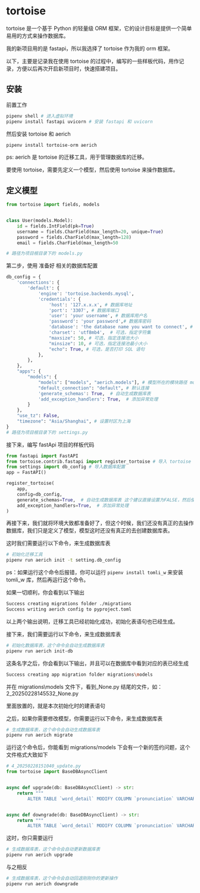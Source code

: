 # tortoise

tortoise 是一个基于 Python 的轻量级 ORM 框架，它的设计目标是提供一个简单易用的方式来操作数据库。

我的新项目用的是 fastapi，所以我选择了 tortoise 作为我的 orm 框架。

以下，主要是记录我在使用 tortoise 的过程中，编写的一些样板代码，用作记录，方便以后再次开启新项目时，快速搭建项目。

## 安装

前置工作

```bash
pipenv shell # 进入虚拟环境
pipenv install fastapi uvicorn # 安装 fastapi 和 uvicorn
```

然后安装 tortoise 和 aerich

```bash
pipenv install tortoise-orm aerich
```

ps: aerich 是 tortoise 的迁移工具，用于管理数据库的迁移。

要使用 tortoise，需要先定义一个模型，然后使用 tortoise 来操作数据库。

## 定义模型

```python
from tortoise import fields, models


class User(models.Model):
    id = fields.IntField(pk=True)
    username = fields.CharField(max_length=20, unique=True)
    password = fields.CharField(max_length=128)
    email = fields.CharField(max_length=50

# 路径为项目根目录下的 models.py
```

第二步，使用 准备好 相关的数据库配置

```python
db_config = {
    'connections': {
        'default': {
            'engine': 'tortoise.backends.mysql',
            'credentials': {
                'host': '127.x.x.x', # 数据库地址
                'port': '3307', # 数据库端口
                'user': 'your username', # 数据库用户名
                'password': 'your password',# 数据库密码
                'database': 'the database name you want to connect', # 数据库名称
                'charset': 'utf8mb4',  # 可选，指定字符集
                "maxsize": 50, # 可选，指定连接池大小
                "minsize": 10, # 可选，指定连接池最小大小
                "echo": True, # 可选，是否打印 SQL 语句
            },
        },
    },
    "apps": {
        "models": {
            "models": ["models", "aerich.models"], # 模型所在的模块路径 models 为项目根目录下的 models.py aerich.models 为 tortoise 的迁移工具
            "default_connection": "default", # 默认连接
            'generate_schemas': True,  # 自动生成数据库表
            'add_exception_handlers': True,  # 添加异常处理
        }
    },
    "use_tz": False,
    "timezone": "Asia/Shanghai", # 设置时区为上海
}
# 路径为项目根目录下的 settings.py
```

接下来，编写 fastApi 项目的样板代码

```python
from fastapi import FastAPI
from tortoise.contrib.fastapi import register_tortoise # 导入 tortoise 的 fastapi 插件
from settings import db_config # 导入数据库配置
app = FastAPI()

register_tortoise(
    app,
    config=db_config,
    generate_schemas=True,  # 自动生成数据库表 这个建议直接设置为FALSE，然后使用迁移工具中生成数据库表
    add_exception_handlers=True,  # 添加异常处理
)
```

再接下来，我们就将环境大致都准备好了，但这个时候，我们还没有真正的去操作数据库，我们只是定义了模型，模型这时还没有真正的去创建数据库表。

这时我们需要运行以下命令，来生成数据库表

```bash
# 初始化迁移工具
pipenv run aerich init -t setting.db_config
```

ps：如果运行这个命令后报错，你可以运行 `pipenv install tomli_w` 来安装 tomli_w 库，然后再运行这个命令。

如果一切顺利，你会看到以下输出

```bash
Success creating migrations folder ./migrations
Success writing aerich config to pyproject.toml
```

以上两个输出说明，迁移工具已经初始化成功，初始化表语句也已经生成。

接下来，我们需要运行以下命令，来生成数据库表

```bash
# 初始化数据库表，这个命令会自动生成数据库表
pipenv run aerich init-db

```

这条名字之后，你会看到以下输出，并且可以在数据库中看到对应的表已经生成

```bash
Success creating app migration folder migrations\models
```

并在 migrations\models 文件下，看到\_None.py 结尾的文件，如：2_20250228145532_None.py

里面放置的，就是本次初始化时的建表语句

之后，如果你需要修改模型，你需要运行以下命令，来生成数据库表

```bash
# 生成数据库表，这个命令会自动生成数据库表
pipenv run aerich migrate

```

运行这个命令后，你能看到
migrations/models 下会有一个新的签约问题，这个文件格式大致如下

```python
# 4_20250228151040_update.py
from tortoise import BaseDBAsyncClient


async def upgrade(db: BaseDBAsyncClient) -> str:
    return """
        ALTER TABLE `word_detail` MODIFY COLUMN `pronunciation` VARCHAR(255)NOT NULL;"""


async def downgrade(db: BaseDBAsyncClient) -> str:
    return """
        ALTER TABLE `word_detail` MODIFY COLUMN `pronunciation` VARCHAR(100)NOT NULL;"""
```

这时，你只需要运行

```bash
# 生成数据库表，这个命令会自动更新数据库表
pipenv run aerich upgrade
```

与之相反

```bash
# 生成数据库表，这个命令会自动回退刚刚你的更新操作
pipenv run aerich downgrade
```
